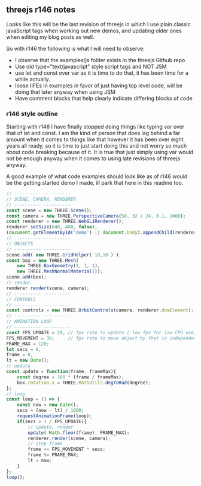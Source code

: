 ## threejs r146 notes

Looks like this will be the last revision of threejs in which I use plain classic javaScript tags when working out new demos, and updating older ones when editing my blog posts as well.

So with r146 the following is what I will need to observe:

* I observe that the examples/js folder exists in the threejs Github repo
* Use old type="text/javascript" style script tags and NOT JSM
* use let and const over var as it is time to do that, it has been time for a while actually.
* loose IIFEs in examples in favor of just having top level code, will be doing that later anyway when using JSM
* Have comment blocks that help clearly indicate differing blocks of code

### r146 style outline

Starting with r146 I have finally stopped doing things like typing var over that of let and const. I am the kind of person that does lag behind a far amount when it comes to things like that however it has been over eight years all ready, so it is time to just start doing this and not worry so much about code breaking because of it. It is true that just simply using var would not be enough anyway when it comes to using late revisions of threejs anyway.

A good example of what code examples should look like as of r146 would be the getting started demo I made, ill park that here in this readme too.

```js
// ---------- ----------
// SCENE, CAMERA, RENDERER
// ---------- ----------
const scene = new THREE.Scene();
const camera = new THREE.PerspectiveCamera(50, 32 / 24, 0.1, 1000);
const renderer = new THREE.WebGL1Renderer();
renderer.setSize(640, 480, false);
(document.getElementById('demo') || document.body).appendChild(renderer.domElement);
// ---------- ----------
// OBJECTS
// ---------- ----------
scene.add( new THREE.GridHelper( 10,10 ) );
const box = new THREE.Mesh(
    new THREE.BoxGeometry(1, 1, 1),
    new THREE.MeshNormalMaterial());
scene.add(box);
// render
renderer.render(scene, camera);
// ---------- ----------
// CONTROLS
// ---------- ----------
const controls = new THREE.OrbitControls(camera, renderer.domElement);
// ---------- ----------
// ANIMATION LOOP
// ---------- ----------
const FPS_UPDATE = 20, // fps rate to update ( low fps for low CPU use, but choppy video )
FPS_MOVEMENT = 30;     // fps rate to move object by that is independent of frame update rate
FRAME_MAX = 120;
let secs = 0,
frame = 0,
lt = new Date();
// update
const update = function(frame, frameMax){
    const degree = 360 * (frame / frameMax);
    box.rotation.x = THREE.MathUtils.degToRad(degree);
};
// loop
const loop = () => {
    const now = new Date(),
    secs = (now - lt) / 1000;
    requestAnimationFrame(loop);
    if(secs > 1 / FPS_UPDATE){
        // update, render
        update( Math.floor(frame), FRAME_MAX);
        renderer.render(scene, camera);
        // step frame
        frame += FPS_MOVEMENT * secs;
        frame %= FRAME_MAX;
        lt = now;
    }
};
loop();
```